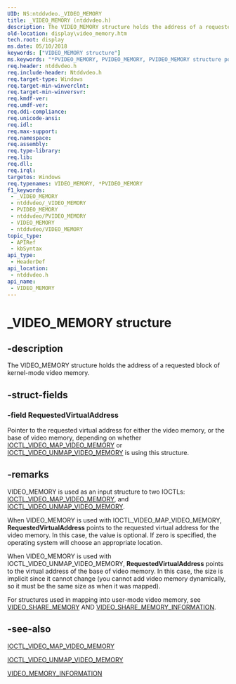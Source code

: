 ```yaml
---
UID: NS:ntddvdeo._VIDEO_MEMORY
title: _VIDEO_MEMORY (ntddvdeo.h)
description: The VIDEO_MEMORY structure holds the address of a requested block of kernel-mode video memory.
old-location: display\video_memory.htm
tech.root: display
ms.date: 05/10/2018
keywords: ["VIDEO_MEMORY structure"]
ms.keywords: "*PVIDEO_MEMORY, PVIDEO_MEMORY, PVIDEO_MEMORY structure pointer [Display Devices], VIDEO_MEMORY, VIDEO_MEMORY structure [Display Devices], Video_Structs_85973586-1583-46cb-93a7-c8d37ba4ef5f.xml, _VIDEO_MEMORY, display.video_memory, ntddvdeo/PVIDEO_MEMORY, ntddvdeo/VIDEO_MEMORY"
req.header: ntddvdeo.h
req.include-header: Ntddvdeo.h
req.target-type: Windows
req.target-min-winverclnt: 
req.target-min-winversvr: 
req.kmdf-ver: 
req.umdf-ver: 
req.ddi-compliance: 
req.unicode-ansi: 
req.idl: 
req.max-support: 
req.namespace: 
req.assembly: 
req.type-library: 
req.lib: 
req.dll: 
req.irql: 
targetos: Windows
req.typenames: VIDEO_MEMORY, *PVIDEO_MEMORY
f1_keywords:
 - _VIDEO_MEMORY
 - ntddvdeo/_VIDEO_MEMORY
 - PVIDEO_MEMORY
 - ntddvdeo/PVIDEO_MEMORY
 - VIDEO_MEMORY
 - ntddvdeo/VIDEO_MEMORY
topic_type:
 - APIRef
 - kbSyntax
api_type:
 - HeaderDef
api_location:
 - ntddvdeo.h
api_name:
 - VIDEO_MEMORY
---
```


# _VIDEO_MEMORY structure


## -description

The VIDEO_MEMORY structure holds the address of a requested block of kernel-mode video memory.

## -struct-fields

### -field RequestedVirtualAddress

Pointer to the requested virtual address for either the video memory, or the base of video memory, depending on whether <a href="/windows-hardware/drivers/ddi/ntddvdeo/ni-ntddvdeo-ioctl_video_map_video_memory">IOCTL_VIDEO_MAP_VIDEO_MEMORY</a> or <a href="/windows-hardware/drivers/ddi/ntddvdeo/ni-ntddvdeo-ioctl_video_unmap_video_memory">IOCTL_VIDEO_UNMAP_VIDEO_MEMORY</a> is using this structure.

## -remarks

VIDEO_MEMORY is used as an input structure to two IOCTLs: <a href="/windows-hardware/drivers/ddi/ntddvdeo/ni-ntddvdeo-ioctl_video_map_video_memory">IOCTL_VIDEO_MAP_VIDEO_MEMORY</a>, and <a href="/windows-hardware/drivers/ddi/ntddvdeo/ni-ntddvdeo-ioctl_video_unmap_video_memory">IOCTL_VIDEO_UNMAP_VIDEO_MEMORY</a>.

When VIDEO_MEMORY is used with IOCTL_VIDEO_MAP_VIDEO_MEMORY, <b>RequestedVirtualAddress</b> points to the requested virtual address for the video memory. In this case, the value is optional. If zero is specified, the operating system will choose an appropriate location.

When VIDEO_MEMORY is used with IOCTL_VIDEO_UNMAP_VIDEO_MEMORY, <b>RequestedVirtualAddress</b> points to the virtual address of the base of video memory. In this case, the size is implicit since it cannot change (you cannot add video memory dynamically, so it must be the same size as when it was mapped).

For structures used in mapping into user-mode video memory, see <a href="/windows-hardware/drivers/ddi/ntddvdeo/ns-ntddvdeo-_video_share_memory">VIDEO_SHARE_MEMORY</a> AND <a href="/windows-hardware/drivers/ddi/ntddvdeo/ns-ntddvdeo-_video_share_memory_information">VIDEO_SHARE_MEMORY_INFORMATION</a>.

## -see-also

<a href="/windows-hardware/drivers/ddi/ntddvdeo/ni-ntddvdeo-ioctl_video_map_video_memory">IOCTL_VIDEO_MAP_VIDEO_MEMORY</a>



<a href="/windows-hardware/drivers/ddi/ntddvdeo/ni-ntddvdeo-ioctl_video_unmap_video_memory">IOCTL_VIDEO_UNMAP_VIDEO_MEMORY</a>



<a href="/windows-hardware/drivers/ddi/ntddvdeo/ns-ntddvdeo-_video_memory_information">VIDEO_MEMORY_INFORMATION</a>
